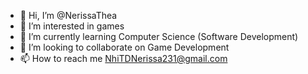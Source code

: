 - 👋 Hi, I’m @NerissaThea
- 👀 I’m interested in games
- 🌱 I’m currently learning Computer Science (Software Development)
- 💞️ I’m looking to collaborate on Game Development
- 📫 How to reach me NhiTDNerissa231@gmail.com

<!---
NerissaThea/NerissaThea is a ✨ special ✨ repository because its `README.md` (this file) appears on your GitHub profile.
You can click the Preview link to take a look at your changes.
--->
